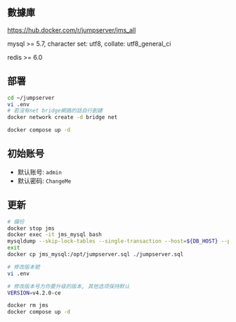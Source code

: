 ## 數據庫
https://hub.docker.com/r/jumpserver/jms_all

mysql >= 5.7, character set: utf8, collate: utf8_general_ci

redis >= 6.0

## 部署
```bash
cd ~/jumpserver
vi .env
# 若沒有net bridge網路的話自行創建
docker network create -d bridge net

docker compose up -d
```

## 初始账号
- 默认账号: `admin`
- 默认密码: `ChangeMe`

## 更新
```bash
# 備份
docker stop jms
docker exec -it jms_mysql bash
mysqldump --skip-lock-tables --single-transaction --host=${DB_HOST} --port=${DB_PORT} --user=${DB_USER} --password=${DB_PASSWORD} ${DB_NAME} > /opt/jumpserver.sql
exit
docker cp jms_mysql:/opt/jumpserver.sql ./jumpserver.sql

# 修改版本號
vi .env

# 修改版本号为你要升级的版本, 其他选项保持默认
VERSION=v4.2.0-ce

docker rm jms
docker compose up -d
```